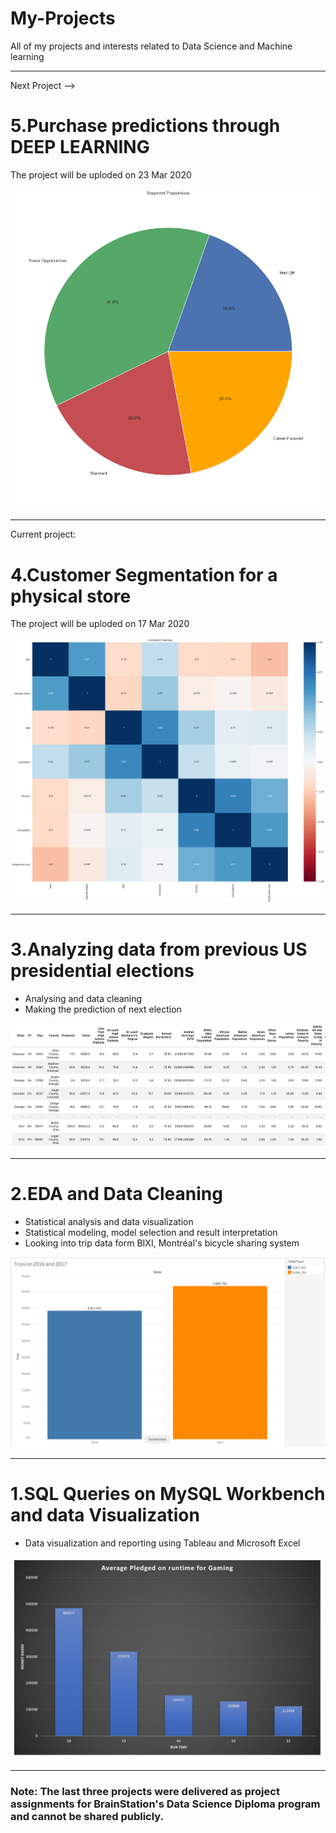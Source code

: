 # My-Projects
All of my projects and interests related to Data Science and Machine learning

----------------------


Next Project --> 
# 5.Purchase predictions through DEEP LEARNING
The project will be uploded on 23 Mar 2020

![](images/purchases.png)


--------------------------
Current project:
# 4.Customer Segmentation for a physical store
The project will be uploded on 17 Mar 2020

![](images/customer.png)


--------------------------
# 3.Analyzing data from previous US presidential elections
- Analysing and data cleaning 
- Making the prediction of next election

![](images/PresidentUS.png)


----------------------------

# 2.EDA and Data Cleaning
- Statistical analysis and data visualization
- Statistical modeling, model selection and result interpretation
- Looking into trip data form BIXI, Montréal's bicycle sharing system

![](images/bixi.png)


----------------------------
# 1.SQL Queries on MySQL Workbench and data Visualization 

 - Data visualization and reporting using Tableau and Microsoft Excel
 
 ![](images/money.png)


-------------------------------------------------------


### Note: The last three projects were delivered as project assignments for BrainStation's Data Science Diploma program and cannot be shared publicly.

